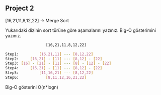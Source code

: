 ## Project 2

[16,21,11,8,12,22] -> Merge Sort

Yukarıdaki dizinin sort türüne göre aşamalarını yazınız.
Big-O gösterimini yazınız.


```bash
                  [16,21,11,8,12,22]

Step1:         [16,21,11] --- [8,12,22]
Step2:     [16,21] - [11] --- [8,12] - [22]
Step3: [16] - [21] - [11] --- [8] - [12] - [22]
Step4:     [16,21] - [11] --- [8,12] - [22]
Step5:         [11,16,21] --- [8,12,22]
Step6:            [8,11,12,16,21,22]
```
Big-O gösterini O(n*logn)
